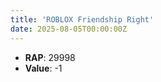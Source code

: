 ```yaml
---
title: 'ROBLOX Friendship Right'
date: 2025-08-05T00:00:00Z
---
```

- **RAP**: 29998
- **Value**: -1
